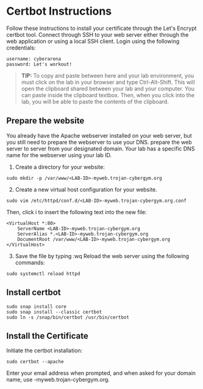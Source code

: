 # Certbot Instructions
Follow these instructions to install your certificate through the Let's Encrypt certbot tool. Connect through SSH to your web server either through the web application or using a local SSH client. Login using the following credentials:
```
username: cyberarena
password: Let's workout!
```

> **TIP:** To copy and paste between here and your lab environment, you must click on the lab in your browser and type Ctrl-Alt-Shift. This will open the clipboard shared between your lab and your computer. You can paste inside the clipboard textbox. Then, when you click into the lab, you will be able to paste the contents of the clipboard.

## Prepare the website
You already have the Apache webserver installed on your web server, but you still need to prepare the webserver to use your DNS. prepare the web server to server from your designated domain. Your lab has a specific DNS name for the webserver using your lab ID.
1. Create a directory for your website:
```
sudo mkdir -p /var/www/<LAB-ID>-myweb.trojan-cybergym.org
```

2. Create a new virtual host configuration for your website.
```
sudo vim /etc/httpd/conf.d/<LAB-ID>-myweb.trojan-cybergym.org.conf
```

Then, click i to insert the following text into the new file:
```
<VirtualHost *:80>
    ServerName <LAB-ID>-myweb.trojan-cybergym.org
    ServerAlias *.<LAB-ID>-myweb.trojan-cybergym.org
    DocumentRoot /var/www/<LAB-ID>-myweb.trojan-cybergym.org
</VirtualHost>
```

3. Save the file by typing :wq
Reload the web server using the following commands:
```
sudo systemctl reload httpd
```

## Install certbot
```
sudo snap install core
sudo snap install --classic certbot
sudo ln -s /snap/bin/certbot /usr/bin/certbot
```

## Install the Certificate
Initiate the certbot installation:
```
sudo certbot --apache 
```
Enter your email address when prompted, and when asked for your domain name, use <LAB-ID>-myweb.trojan-cybergym.org.
